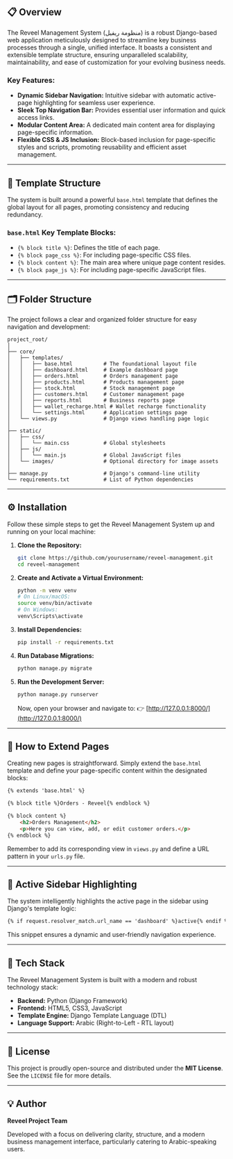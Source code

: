 ## 📋 Overview

The Reveel Management System (منظومة ريفيل) is a robust Django-based web application meticulously designed to streamline key business processes through a single, unified interface. It boasts a consistent and extensible template structure, ensuring unparalleled scalability, maintainability, and ease of customization for your evolving business needs.

### Key Features:

*   **Dynamic Sidebar Navigation:** Intuitive sidebar with automatic active-page highlighting for seamless user experience.
*   **Sleek Top Navigation Bar:** Provides essential user information and quick access links.
*   **Modular Content Area:** A dedicated main content area for displaying page-specific information.
*   **Flexible CSS & JS Inclusion:** Block-based inclusion for page-specific styles and scripts, promoting reusability and efficient asset management.

---

## 🧩 Template Structure

The system is built around a powerful `base.html` template that defines the global layout for all pages, promoting consistency and reducing redundancy.

### `base.html` Key Template Blocks:

*   `{% block title %}`: Defines the title of each page.
*   `{% block page_css %}`: For including page-specific CSS files.
*   `{% block content %}`: The main area where unique page content resides.
*   `{% block page_js %}`: For including page-specific JavaScript files.

---

## 🗂️ Folder Structure

The project follows a clear and organized folder structure for easy navigation and development:

```
project_root/
│
├── core/
│   ├── templates/
│   │   ├── base.html          # The foundational layout file
│   │   ├── dashboard.html     # Example dashboard page
│   │   ├── orders.html        # Orders management page
│   │   ├── products.html      # Products management page
│   │   ├── stock.html         # Stock management page
│   │   ├── customers.html     # Customer management page
│   │   ├── reports.html       # Business reports page
│   │   ├── wallet_recharge.html # Wallet recharge functionality
│   │   └── settings.html      # Application settings page
│   └── views.py               # Django views handling page logic
│
├── static/
│   ├── css/
│   │   └── main.css           # Global stylesheets
│   ├── js/
│   │   └── main.js            # Global JavaScript files
│   └── images/                # Optional directory for image assets
│
├── manage.py                  # Django's command-line utility
└── requirements.txt           # List of Python dependencies
```

---

## ⚙️ Installation

Follow these simple steps to get the Reveel Management System up and running on your local machine:

1.  **Clone the Repository:**

    ```bash
    git clone https://github.com/yourusername/reveel-management.git
    cd reveel-management
    ```

2.  **Create and Activate a Virtual Environment:**

    ```bash
    python -m venv venv
    # On Linux/macOS:
    source venv/bin/activate
    # On Windows:
    venv\Scripts\activate
    ```

3.  **Install Dependencies:**

    ```bash
    pip install -r requirements.txt
    ```

4.  **Run Database Migrations:**

    ```bash
    python manage.py migrate
    ```

5.  **Run the Development Server:**

    ```bash
    python manage.py runserver
    ```

    Now, open your browser and navigate to:
    👉 [http://127.0.0.1:8000/](http://127.0.0.1:8000/)

---

## 🧱 How to Extend Pages

Creating new pages is straightforward. Simply extend the `base.html` template and define your page-specific content within the designated blocks:

```html
{% extends 'base.html' %}

{% block title %}Orders - Reveel{% endblock %}

{% block content %}
    <h2>Orders Management</h2>
    <p>Here you can view, add, or edit customer orders.</p>
{% endblock %}
```

Remember to add its corresponding view in `views.py` and define a URL pattern in your `urls.py` file.

---

## 🧭 Active Sidebar Highlighting

The system intelligently highlights the active page in the sidebar using Django's template logic:

```html
{% if request.resolver_match.url_name == 'dashboard' %}active{% endif %}
```

This snippet ensures a dynamic and user-friendly navigation experience.

---

## 🧰 Tech Stack

The Reveel Management System is built with a modern and robust technology stack:

*   **Backend:** Python (Django Framework)
*   **Frontend:** HTML5, CSS3, JavaScript
*   **Template Engine:** Django Template Language (DTL)
*   **Language Support:** Arabic (Right-to-Left - RTL layout)

---

## 📜 License

This project is proudly open-source and distributed under the **MIT License**. See the `LICENSE` file for more details.

---

## 💡 Author

**Reveel Project Team**

Developed with a focus on delivering clarity, structure, and a modern business management interface, particularly catering to Arabic-speaking users.
